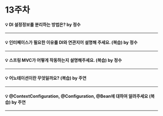 # 13주차

#### :bulb: DI 설정정보를 분리하는 방법은? by 정수

-----------

#### :bulb: 인터페이스가 필요한 이유를 DI와 연관지어 설명해 주세요. (복습) by 정수

-----------

#### :bulb: 스프링 MVC가 어떻게 작동하는지 설명해주세요. (복습) by 정수

-----------


#### :bulb: 어노테이션이란 무엇일까요? (복습) by 주연

-----------


#### :bulb: @ContextConfiguration, @Configuration, @Bean에 대하여 알려주세요 (복습) by 주연

-----------
